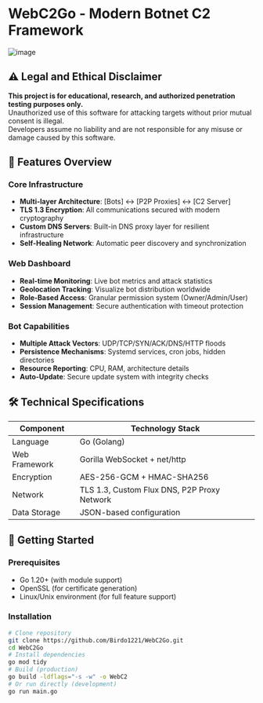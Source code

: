 # WebC2Go - Modern Botnet C2 Framework

![image](https://github.com/user-attachments/assets/ca2355e7-3d10-4e97-9061-880657b931e9)


## ⚠️ Legal and Ethical Disclaimer
**This project is for educational, research, and authorized penetration testing purposes only.**  
Unauthorized use of this software for attacking targets without prior mutual consent is illegal.  
Developers assume no liability and are not responsible for any misuse or damage caused by this software.

## 🌟 Features Overview
### Core Infrastructure
- **Multi-layer Architecture**: [Bots] ↔ [P2P Proxies] ↔ [C2 Server]
- **TLS 1.3 Encryption**: All communications secured with modern cryptography
- **Custom DNS Servers**: Built-in DNS proxy layer for resilient infrastructure
- **Self-Healing Network**: Automatic peer discovery and synchronization

### Web Dashboard
- **Real-time Monitoring**: Live bot metrics and attack statistics
- **Geolocation Tracking**: Visualize bot distribution worldwide
- **Role-Based Access**: Granular permission system (Owner/Admin/User)
- **Session Management**: Secure authentication with timeout protection

### Bot Capabilities
- **Multiple Attack Vectors**: UDP/TCP/SYN/ACK/DNS/HTTP floods
- **Persistence Mechanisms**: Systemd services, cron jobs, hidden directories
- **Resource Reporting**: CPU, RAM, architecture details
- **Auto-Update**: Secure update system with integrity checks

## 🛠️ Technical Specifications
| Component       | Technology Stack                          |
|-----------------|-------------------------------------------|
| Language        | Go (Golang)                               |
| Web Framework   | Gorilla WebSocket + net/http              |
| Encryption      | AES-256-GCM + HMAC-SHA256                 |
| Network         | TLS 1.3, Custom Flux DNS, P2P Proxy Network |
| Data Storage    | JSON-based configuration                  |

## 🚀 Getting Started
### Prerequisites
- Go 1.20+ (with module support)
- OpenSSL (for certificate generation)
- Linux/Unix environment (for full feature support)

### Installation
```bash
# Clone repository
git clone https://github.com/Birdo1221/WebC2Go.git
cd WebC2Go
# Install dependencies
go mod tidy
# Build (production)
go build -ldflags="-s -w" -o WebC2
# Or run directly (development)
go run main.go
